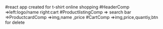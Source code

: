#react app created for t-shirt online shopping
#HeaderComp =>left:logo/name  right:cart
#ProductlistingComp => search bar
                    =>ProductcardComp =>img,name ,price
#CartComp =>img,price,quantiy,btn for delete                 
